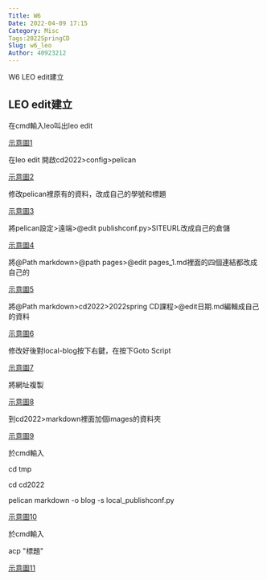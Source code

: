 ```yaml
---
Title: W6
Date: 2022-04-09 17:15
Category: Misc
Tags:2022SpringCD
Slug: w6_leo
Author: 40923212
---
```


W6 LEO edit建立

<!-- PELICAN_END_SUMMARY -->

LEO edit建立
----

在cmd輸入leo叫出leo edit

[示意圖1]

在leo edit 開啟cd2022>config>pelican

[示意圖2]

修改pelican裡原有的資料，改成自己的學號和標題

[示意圖3]

將pelican設定>遠端>@edit publishconf.py>SITEURL改成自己的倉儲

[示意圖4]

將@Path markdown>@path pages>@edit pages_1.md裡面的四個連結都改成自己的

[示意圖5]

將@Path markdown>cd2022>2022spring CD課程>@edit日期.md編輯成自己的資料

[示意圖6]

修改好後對local-blog按下右鍵，在按下Goto Script

[示意圖7]

將網址複製

[示意圖8]

到cd2022>markdown裡面加個images的資料夾

[示意圖9]

於cmd輸入

cd tmp

cd cd2022 

pelican markdown -o blog -s local_publishconf.py

[示意圖10]

於cmd輸入

acp "標題"

[示意圖11]

[示意圖1]:https://40923212.github.io/cd2022/images/00001.jpg
[示意圖2]:https://40923212.github.io/cd2022/images/00002.jpg
[示意圖3]:https://40923212.github.io/cd2022/images/00003.jpg
[示意圖4]:https://40923212.github.io/cd2022/images/00004.jpg
[示意圖5]:https://40923212.github.io/cd2022/images/00005.jpg
[示意圖6]:https://40923212.github.io/cd2022/images/00006.jpg
[示意圖7]:https://40923212.github.io/cd2022/images/00007.jpg
[示意圖8]:https://40923212.github.io/cd2022/images/00008.jpg
[示意圖9]:https://40923212.github.io/cd2022/images/00011.jpg
[示意圖10]:https://40923212.github.io/cd2022/images/00009.jpg
[示意圖11]:https://40923212.github.io/cd2022/images/00010.jpg
